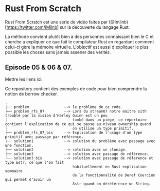 # Rust From Scratch

Rust From Scratch est une série de vidéo faites par (@Imilnb)[https://twitter.com/iMilnb] sur la découverte du langage Rust.

La méthode convient plutôt bien à des personnes connaissant bien le C et cherche a expliquer ce que fait le compilateur Rust en regardant 
comment celui-ci gère la mémoire virtuelle.
L'objectif est aussi d'expliquer le plus possible les choses sans jamais assener des vérités.

## Episode 05 & 06 & 07.

Mettre les liens ici.

Ce repository contient des exemples de code pour bien comprendre la notion de borrow checker.

```
.
├── problem                --> le problème de ce code.
├── problem_rfs_07         --> Lors du stream07 notre maitre sith troublé par la vision d'Harley Quinn est un peu
│                              tombé dans un piège, ce répertoire contient l'explication de ce qui se passe au niveau ownership quand
│                              on utilise un type primitif.
├── problem_rfs_07_bis     --> Explication de l'usage d'un type primitif avec passage par référence.
├── solution1              --> solution du problème avec passage avec une fonction.
├── solution2              --> solution avec un clonage.
├── solution3              --> solution avec passage de référence.
└── solution3_bis          --> solution avec passage de réference et type &str, ce que l'on fait 
                               habituellement en Rust explication sommaire
                               de la fonctionnalité de Deref Coercion qui permet d'avoir un
                               &str quand on déréférence un String.
```


